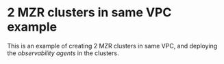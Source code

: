 # 2 MZR clusters in same VPC example

This is an example of creating 2 MZR clusters in same VPC, and deploying the _observability agents_ in the clusters.
